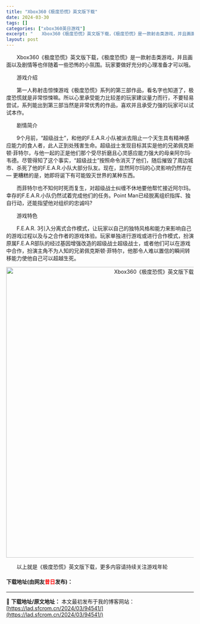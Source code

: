 ```yaml
---
title: "Xbox360《极度恐慌》英文版下载"
date: 2024-03-30
tags: []
categories: ["xbox360英日游戏"]
excerpt: "　　Xbox360《极度恐慌》英文版下载，《极度恐慌》是一款射击类游戏，并且画面以及剧情等也伴随着一些恐怖的小氛围。玩家要做好充分的心理准备才可以哦。 　　游戏介绍 　　第一人称射击惊悚游戏《极度恐慌》系列的第三部作品，看名字也知道了，极度恐慌就是非常惊悚嘛。所以心里承受能力比较差的玩家建议量力而行&hellip;"
layout: post
---
```


 <p>　　Xbox360《极度恐慌》英文版下载，《极度恐慌》是一款射击类游戏，并且画面以及剧情等也伴随着一些恐怖的小氛围。玩家要做好充分的心理准备才可以哦。</p> <p>　　游戏介绍</p> <p>　　第一人称射击惊悚游戏《极度恐慌》系列的第三部作品，看名字也知道了，极度恐慌就是非常惊悚嘛。所以心里承受能力比较差的玩家建议量力而行，不要轻易尝试，系列能出到第三部当然是非常优秀的作品，喜欢并且承受力强的玩家可以试试本作。</p> <p>　　剧情简介</p> <p>　　9个月前，&ldquo;超级战士&rdquo;，和他的F.E.A.R.小队被派去阻止一个天生具有精神感应能力的食人者，此人正到处残害生命。超级战士发现目标其实是他的兄弟佩克斯顿&middot;菲特尔，与他一起的正是他们那个受尽折磨且心灵感应能力强大的母亲阿尔玛&middot;韦德。尽管得知了这个事实，&ldquo;超级战士&rdquo;按照命令消灭了他们，随后摧毁了周边城市、杀死了他的F.E.A.R.小队大部分队友。现在，显然阿尔玛的心灵影响仍然存在&mdash; 更糟糕的是，她即将诞下有可能毁灭世界的某种东西。</p> <p>　　而菲特尔也不知何时死而复生，对超级战士纠缠不休地要他帮忙接近阿尔玛。幸存的F.E.A.R.小队仍然试着完成他们的任务。Point Man已经脱离组织指挥、独自行动，还能指望他对组织的忠诚吗?</p> <p>　　游戏特色</p> <p>　　F.E.A.R. 3引入分离式合作模式，让玩家以自己的独特风格和能力来影响自己的游戏过程以及与之合作者的游戏体验。玩家单独进行游戏或进行合作模式，扮演原属F.E.A.R部队的经过基因增强改造的超级战士超级战士，或者他们可以在游戏中合作，扮演主角不为人知的兄弟佩克斯顿&middot;菲特尔，他那令人难以置信的瞬间转移能力使他自己可以超越生死。</p> <p align="center"><img align="" border="0" src="https://lad.sfcrom.cn/wp-content/uploads/2024/03/20240330_6607d325cd4c2.jpg" width="778" alt="Xbox360《极度恐慌》英文版下载" /></p> <p>　　以上就是《极度恐慌》英文版下载，更多内容请持续关注游戏年轮</p> <p><h4>下载地址(由网友<font color="red">昔日</font>发布)：</h4></p> 

---
📖 **下载地址/原文地址：** 本文最初发布于我的博客网站：[https://lad.sfcrom.cn/2024/03/94541/](https://lad.sfcrom.cn/2024/03/94541/)
